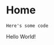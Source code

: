 <!-- TITLE: Home -->
<!-- SUBTITLE: A quick summary of Home -->

# Home
`Here's some code`

Hello World!
